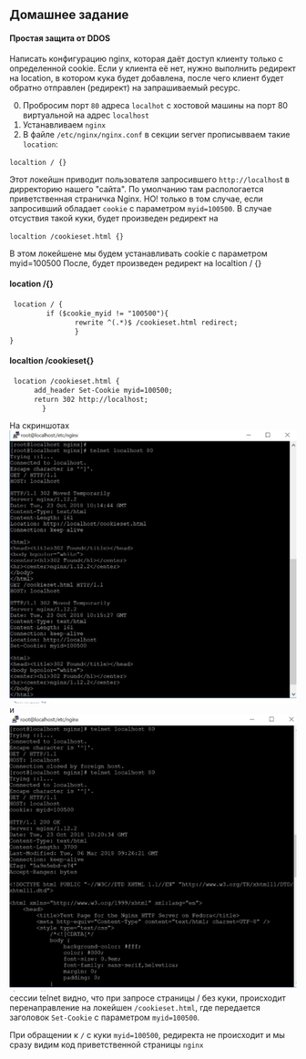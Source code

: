 ## Домашнее задание
#### Простая защита от DDOS
Написать конфигурацию nginx, которая даёт доступ клиенту только с определенной cookie.
Если у клиента её нет, нужно выполнить редирект на location, в котором кука будет добавлена, после чего клиент будет обратно отправлен (редирект) на запрашиваемый ресурс.

0. Пробросим порт `80` адреса `localhot` с хостовой машины на порт 80 виртуальной на адрес `localhost` 
1. Устанавливаем `nginx`
2. В файле `/etc/nginx/nginx.conf` в секции server прописывваем такие `location`:

`localtion / {} `

Этот локейшн приводит пользователя запросившего `http://localhos`t в дирректорию нашего "сайта". По умолчанию там распологается приветственная страничка Nginx. НО! только в том случае, если запросивший обладает `cookie` c параметром `myid=100500`. В случае отсуствия такой куки, будет произведен редирект на 

`localtion /cookieset.html {}`

В этом локейшене мы будем устанавливать сookie с параметром myid=100500
После, будет произведен редирект на localtion / {}

#### location /{}
```
 location / {
         if ($cookie_myid != "100500"){
                rewrite ^(.*)$ /cookieset.html redirect;
                }
}
```

#### localtion /cookieset{}
```
 location /cookieset.html {
      add_header Set-Cookie myid=100500;
      return 302 http://localhost; 
        }
```
На скриншотах ![1](https://github.com/bootcd/Otus-linux-homework/blob/web/1.JPG) и ![2](https://github.com/bootcd/Otus-linux-homework/blob/web/2.JPG) сессии telnet видно, что при запросе страницы / без куки, происходит перенаправление на локейшен `/cookieset.html`, где передается заголовок `Set-Cookie` c параметром `myid=100500`.

При обращении к `/` c куки `myid=100500`, редиректа не происходит и мы сразу видим код приветственной страницы `nginx`
